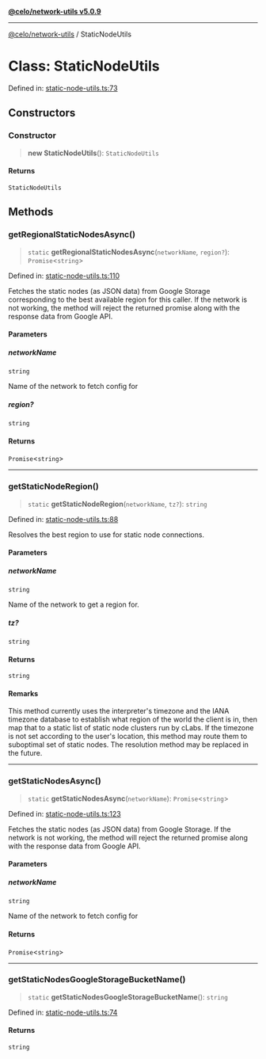 [**@celo/network-utils v5.0.9**](../README.md)

***

[@celo/network-utils](../README.md) / StaticNodeUtils

# Class: StaticNodeUtils

Defined in: [static-node-utils.ts:73](https://github.com/celo-org/developer-tooling/blob/master/packages/sdk/network-utils/src/static-node-utils.ts#L73)

## Constructors

### Constructor

> **new StaticNodeUtils**(): `StaticNodeUtils`

#### Returns

`StaticNodeUtils`

## Methods

### getRegionalStaticNodesAsync()

> `static` **getRegionalStaticNodesAsync**(`networkName`, `region?`): `Promise`\<`string`\>

Defined in: [static-node-utils.ts:110](https://github.com/celo-org/developer-tooling/blob/master/packages/sdk/network-utils/src/static-node-utils.ts#L110)

Fetches the static nodes (as JSON data) from Google Storage corresponding
to the best available region for this caller.
If the network is not working, the method will reject the returned promise
along with the response data from Google API.

#### Parameters

##### networkName

`string`

Name of the network to fetch config for

##### region?

`string`

#### Returns

`Promise`\<`string`\>

***

### getStaticNodeRegion()

> `static` **getStaticNodeRegion**(`networkName`, `tz?`): `string`

Defined in: [static-node-utils.ts:88](https://github.com/celo-org/developer-tooling/blob/master/packages/sdk/network-utils/src/static-node-utils.ts#L88)

Resolves the best region to use for static node connections.

#### Parameters

##### networkName

`string`

Name of the network to get a region for.

##### tz?

`string`

#### Returns

`string`

#### Remarks

This method currently uses the interpreter's timezone and the
IANA timezone database to establish what region of the world the client is
in, then map that to a static list of static node clusters run by cLabs.
If the timezone is not set according to the user's location, this method
may route them to suboptimal set of static nodes. The resolution method
may be replaced in the future.

***

### getStaticNodesAsync()

> `static` **getStaticNodesAsync**(`networkName`): `Promise`\<`string`\>

Defined in: [static-node-utils.ts:123](https://github.com/celo-org/developer-tooling/blob/master/packages/sdk/network-utils/src/static-node-utils.ts#L123)

Fetches the static nodes (as JSON data) from Google Storage.
If the network is not working, the method will reject the returned promise
along with the response data from Google API.

#### Parameters

##### networkName

`string`

Name of the network to fetch config for

#### Returns

`Promise`\<`string`\>

***

### getStaticNodesGoogleStorageBucketName()

> `static` **getStaticNodesGoogleStorageBucketName**(): `string`

Defined in: [static-node-utils.ts:74](https://github.com/celo-org/developer-tooling/blob/master/packages/sdk/network-utils/src/static-node-utils.ts#L74)

#### Returns

`string`
